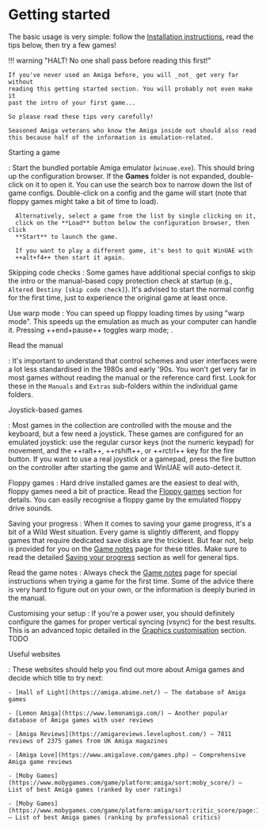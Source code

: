 # Getting started

The basic usage is very simple: follow the [Installation
instructions](#installation), read the tips below, then try a few games!


!!! warning "HALT! No one shall pass before reading this first!"

    If you've never used an Amiga before, you will _not_ get very far without
    reading this getting started section. You will probably not even make it
    past the intro of your first game...

    So please read these tips very carefully!

    Seasoned Amiga veterans who know the Amiga inside out should also read
    this because half of the information is emulation-related.


Starting a game

: Start the bundled portable Amiga emulator (`winuae.exe`). This should bring
  up the configuration browser. If the **Games** folder is not expanded,
  double-click on it to open it. You can use the search box to narrow down the
  list of game configs. Double-click on a config and the game will start (note
  that floppy games might take a bit of time to load).

      Alternatively, select a game from the list by single clicking on it,
      click on the **Load** button below the configuration browser, then click
      **Start** to launch the game.

      If you want to play a different game, it's best to quit WinUAE with
      ++alt+f4++ then start it again.

Skipping code checks
: Some games have additional special configs to skip the intro or the
  manual-based copy protection check at startup (e.g., `Altered Destiny [skip
  code check]`). It's advised to start the normal config for the first time,
  just to experience the original game at least once.


Use warp mode
: You can speed up floppy loading times by using "warp mode". This speeds up
  the emulation as much as your computer can handle it. Pressing ++end+pause++
  toggles warp mode; .

Read the manual

: It's important to understand that control schemes and user interfaces were a
  lot less standardised in the 1980s and early '90s. You won't get very far in
  most games without reading the manual or the reference card first. Look for
  these in the `Manuals` and `Extras` sub-folders within the individual game
  folders.

Joystick-based games

: Most games in the collection are controlled with the mouse and the keyboard,
  but a few need a joystick. These games are configured for an emulated
  joystick: use the regular cursor keys (not the numeric keypad) for movement, and the
  ++ralt++, ++rshift++, or ++rctrl++ key for the fire button. If you want to
  use a real joystick or a gamepad, press the fire button on the controller
  after starting the game and WinUAE will auto-detect it.

Floppy games
: Hard drive installed games are the easiest to deal with, floppy games need a
  bit of practice. Read the [Floppy games](#floppy-games) section for details.
  You can easily recognise a floppy game by the emulated floppy drive sounds.

Saving your progress
: When it comes to saving your game progress, it's a bit of a Wild West
  situation. Every game is slightly different, and floppy games that require
  dedicated save disks are the trickiest. But fear not, help is provided for
  you on the [Game notes](game-notes.md) page for these titles. Make sure to
  read the detailed [Saving your progress](#saving-your-progress) section as
  well for general tips.

Read the game notes
: Always check the [Game notes](game-notes.md) page for special instructions
  when trying a game for the first time. Some of the advice there is very hard
  to figure out on your own, or the information is deeply buried in the
  manual.

Customising your setup
: If you're a power user, you should definitely configure the games for proper
  vertical syncing (vsync) for the best results. This is an advanced topic
  detailed in the [Graphics customisation](#graphics-customisation) section.
  TODO

Useful websites

: These websites should help you find out more about Amiga games and
  decide which title to try next:

    - [Hall of Light](https://amiga.abime.net/) — The database of Amiga games

    - [Lemon Amiga](https://www.lemonamiga.com/) — Another popular database of Amiga games with user reviews

    - [Amiga Reviews](https://amigareviews.leveluphost.com/) — 7811 reviews of 2375 games from UK Amiga magazines

    - [Amiga Love](https://www.amigalove.com/games.php) — Comprehensive Amiga game reviews

    - [Moby Games](https://www.mobygames.com/game/platform:amiga/sort:moby_score/) — List of best Amiga games (ranked by user ratings)

    - [Moby Games](https://www.mobygames.com/game/platform:amiga/sort:critic_score/page:1/) — List of best Amiga games (ranking by professional critics)

